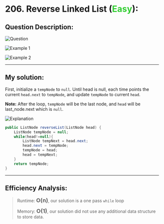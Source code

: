 # 206. Reverse Linked List (<span style="color:limegreen">Easy</span>):

## Question Description:
![Question](/images/Q206.PNG)

![Example 1](/images/Q206.1.PNG)

![Example 2](/images/Q206.2.PNG)

---
## My solution:

First, initialize a `tempNode` to `null`. Until head is null, each time points the current `head.next` to `tempNode`, and update `tempNode` to current `head`.

**Note:** After the loop, `tempNode` will be the last node, and `head` will be last_node.next which is `null`.

![Explanation](/images/Q206.explanation.PNG)

```java
public ListNode reverseList(ListNode head) {
    ListNode tempNode = null;
    while(head!=null){
        ListNode tempNext = head.next;
        head.next = tempNode;
        tempNode = head;
        head = tempNext;
    }
    return tempNode;
}
```

---
## Efficiency Analysis:
>Runtime: <font size=4>**O(n)**</font>, our solution is a one pass `while` loop
>
>Memory: <font size=4>**O(1)**</font>, our solution did not use any additional data structure to store data.